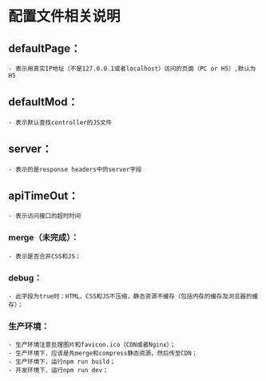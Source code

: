 # 配置文件相关说明

## defaultPage：
	- 表示用真实IP地址（不是127.0.0.1或者localhost）访问的页面（PC or H5）,默认为H5

## defaultMod：
	- 表示默认查找controller的JS文件

## server：
	- 表示的是response headers中的server字段

## apiTimeOut：
	- 表示访问接口的超时时间

### merge（未完成）：
	- 表示是否合并CSS和JS；

### debug：
	- 此字段为true时：HTML、CSS和JS不压缩，静态资源不缓存（包括内存的缓存及浏览器的缓存）；

### 生产环境：
	- 生产环境注意处理图片和favicon.ico（CDN或者Nginx）；
	- 生产环境下，应该是先merge和compress静态资源，然后传至CDN；
	- 生产环境下，运行npm run build；
	- 开发环境下，运行npm run dev；